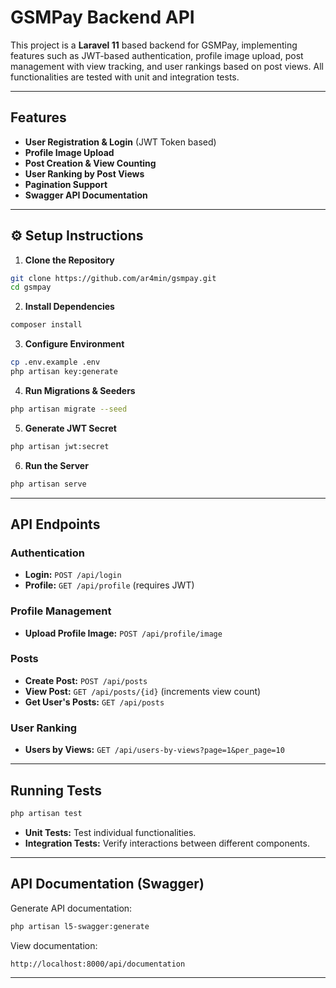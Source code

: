 
# GSMPay Backend API

This project is a **Laravel 11** based backend for GSMPay, implementing features such as JWT-based authentication, profile image upload, post management with view tracking, and user rankings based on post views. All functionalities are tested with unit and integration tests.

---

## Features

- **User Registration & Login** (JWT Token based)
- **Profile Image Upload**
- **Post Creation & View Counting**
- **User Ranking by Post Views**
- **Pagination Support**
- **Swagger API Documentation**

---

## ⚙️ Setup Instructions

1. **Clone the Repository**

```bash
git clone https://github.com/ar4min/gsmpay.git
cd gsmpay
```

2. **Install Dependencies**

```bash
composer install
```

3. **Configure Environment**

```bash
cp .env.example .env
php artisan key:generate
```

4. **Run Migrations & Seeders**

```bash
php artisan migrate --seed
```

5. **Generate JWT Secret**

```bash
php artisan jwt:secret
```

6. **Run the Server**

```bash
php artisan serve
```

---

## API Endpoints

### **Authentication**

- **Login:** `POST /api/login`
- **Profile:** `GET /api/profile` (requires JWT)

### **Profile Management**

- **Upload Profile Image:** `POST /api/profile/image`

### **Posts**

- **Create Post:** `POST /api/posts`
- **View Post:** `GET /api/posts/{id}` (increments view count)
- **Get User's Posts:** `GET /api/posts`

### **User Ranking**

- **Users by Views:** `GET /api/users-by-views?page=1&per_page=10`

---

## Running Tests

```bash
php artisan test
```

- **Unit Tests:** Test individual functionalities.
- **Integration Tests:** Verify interactions between different components.

---

## API Documentation (Swagger)

Generate API documentation:

```bash
php artisan l5-swagger:generate
```

View documentation:

```
http://localhost:8000/api/documentation
```

---

